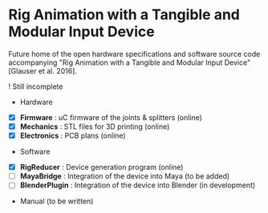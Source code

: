 # Rig Animation with a Tangible and Modular Input Device
Future home of the open hardware specifications and software source code accompanying "Rig Animation with a Tangible and Modular Input Device" [Glauser et al. 2016].

! Still incomplete

- Hardware

- [x] **Firmware** : uC firmware of the joints & splitters (online)
- [x] **Mechanics** : STL files for 3D printing (online)
- [x] **Electronics** : PCB plans (online)

- Software

- [x] **RigReducer** : Device generation program (online)
- [ ] **MayaBridge** : Integration of the device into Maya (to be added)
- [ ] **BlenderPlugin** : Integration of the device into Blender (in development)

- Manual (to be written)      
